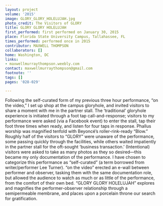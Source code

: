 ```yaml
---
layout: project
volume: '2015'
image: GLORY_GLORY_HOLELUJAH.jpg
photo_credit: The Visitors of GLORY
title: GLORY GLORY HOLELUJAH
first_performed: first performed on January 30, 2015
place: Florida State University Campus, Tallahassee, FL
times_performed: performed once in 2015
contributor: MAXWELL THOMPSON
collaborators: []
home: Washington, DC
links:
- maxwellmurraythompson.weebly.com
contact: maxwellmurraythompson@gmail.com
footnote: ''
tags: []
pages: '028-029'

---
```


Following the self-curated form of my previous three hour performance, “on the video,” I set up shop at the campus gloryhole, and invited visitors to share a moment with me in the partner stall. The ‘traditional’ gloryhole experience is initiated through a foot tap call-and-response; visitors to my performance were asked (via a Facebook event) to enter the stall, tap their foot three times when ready, and listen for four taps in response. Phallus worship was magnified tenfold with Beyoncé’s roller-rink-ready “Blow.” Roughly half of the visitors to “GLORY” were unaware of the performance, some passing quickly through the facilities, while others waited impatiently in the partner stall for the oft-sought ‘business transaction.’ (Intentional) visitors were asked to take as many photos as they so desired—this became my only documentation of the performance. I have chosen to categorize this performance as “self-curated” (a term borrowed from writer/performer Lee Turner). “on the video” erected an e-wall between performer and observer, tasking them with the same documentation role, but allowed the audience to watch as much or as little of the performance, from the comfort of their own bed. “GLORY GLORY HOLELUJAH” explores and magnifies the performer-observer relationship through a semipermeable membrane, and places upon a porcelain throne our search for gratification.
